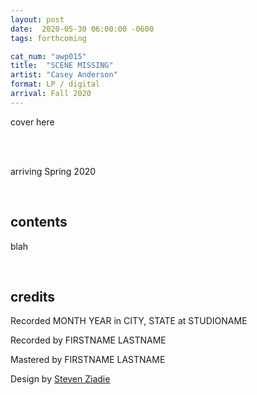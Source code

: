 ```yaml
---
layout: post
date:  2020-05-30 06:00:00 -0600
tags: forthcoming

cat_num: "awp015"
title:  "SCENE MISSING"
artist: "Casey Anderson"
format: LP / digital
arrival: Fall 2020
---
```


cover here

<br/>

<br/>arriving Spring 2020

<br/>

## contents

blah

<br/>

## credits

Recorded MONTH YEAR in CITY, STATE at STUDIONAME

Recorded by FIRSTNAME LASTNAME

Mastered by FIRSTNAME LASTNAME

Design by [Steven Ziadie](http://s-ziadie.com/)
